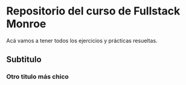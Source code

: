 # Repositorio del curso de Fullstack Monroe

Acá vamos a tener todos los ejercicios y prácticas resueltas.

## Subtitulo

### Otro titulo más chico
